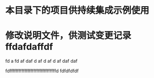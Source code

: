 # 本目录下的项目供持续集成示例使用
# 修改说明文件，供测试变更记录ffdafdaffdf
fd
a
fd
af
daf
d
af
d
af
d
af
daf
daf

fdfffffffffffffffffffffffffffffffd
fdfdfdfdf